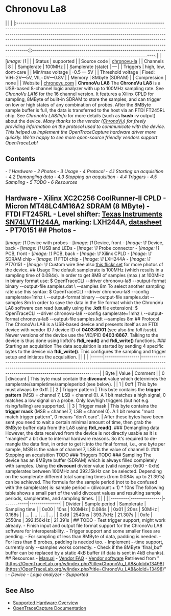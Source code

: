 # Chronovu La8
| | | |:-----------------------------------------------------------------------------------------------------------------------------------------------------------------------------------------------------------------------------------------------------------------------------------------------------------------------------------------------------------------------------------------------------------:|:------------------------------------------------------------------------------------------------------------------------------------------:| | [*Image: \1* | | | Status | supported | | Source code | [chronovu-la](http://github.com/OpenTraceLab/?p=OpenTraceCapture.git;a=tree;f=src/hardware/chronovu-la) | | Channels | 8 | | Samplerate | 100MHz | | Samplerate (state) | — | | Triggers | high, low, dont-care | | Min/max voltage | -0.5 — 5V | | Threshold voltage | Fixed: VIH=2V—5V, VIL=0V—0.8V | | Memory | 8Mbyte (SDRAM) | | Compression | none | | Website | [chronovu.com](http://www.chronovu.com/) | **ChronoVu LA8** The **ChronoVu LA8** is a USB-based 8-channel logic analyzer with up to 100MHz sampling rate. See *ChronoVu LA16* for the 16 channel version. It features a Xilinx CPLD for sampling, 8MByte of built-in SDRAM to store the samples, and can trigger on low or high states of any combination of probes. After the 8MByte sample buffer is full, the data is transferred to the host via an FTDI FT245RL chip. See *ChronoVu LA8/Info* for more details (such as **lsusb -v** output) about the device. *Many thanks to the vendor ([ChronoVu](http://www.chronovu.com/)) for freely providing information on the protocol used to communicate with the device. This helped us implement the OpenTraceCapture hardware driver more quickly. We're happy to see more open-source friendly vendors support OpenTraceLab!*
## Contents
\- *1 Hardware* \- *2 Photos* \- *3 Usage* \- *4 Protocol* \- *4.1 Starting an acquisition* \- *4.2 Demangling data* \- *4.3 Stopping an acquisition* \- *4.4 Triggers* \- *4.5 Sampling* \- *5 TODO* \- *6 Resources*
## Hardware \- Xilinx XC2C256 CoolRunner-II CPLD \- Micron MT48LC4M16A2 SDRAM (8 MByte) \- FTDI FT245RL \- Level shifter: [Texas Instruments SN74LVTH244A](http://www.ti.com/product/sn74lvth244a), marking: LXH244A, [datasheet](http://www.ti.com/lit/gpn/sn74lvth244a) \- PT70151 ## Photos \-
[*Image: \1*
Device with probes
\-
[*Image: \1*
Device, front
\-
[*Image: \1*
Device, back
\-
[*Image: \1*
USB and LEDs
\-
[*Image: \1*
Probe connector
\-
[*Image: \1*
PCB, front
\-
[*Image: \1*
PCB, back
\-
[*Image: \1*
Xilinx CPLD
\-
[*Image: \1*
SDRAM chip
\-
[*Image: \1*
FTDI chip
\-
[*Image: \1*
LXH244A
\-
[*Image: \1*
PT70151
\-
[*Image: \1*
Custom wire
See also [this flickr set](http://www.flickr.com/photos/uwehermann/sets/72157626537516956/) for more photos of the device. ## Usage The default samplerate is 100MHz (which results in a sampling time of 0.084s). In order to get 8MB of samples (max.) at 100MHz in binary format use: $ OpenTraceCLI --driver chronovu-la8 --output-format binary --output-file samples.dat \ \--samples 8m To select another sampling rate use this syntax: $ OpenTraceCLI --driver chronovu-la8 --config samplerate=1mhz \ \--output-format binary --output-file samples.dat --samples 8m In order to save the data in the file format which the ChronoVu LA8 software can read (usually using the **.kdt** file extension): $ OpenTraceCLI --driver chronovu-la8 --config samplerate=1mhz \ \--output-format chronovu-la8 --output-file samples.kdt --samples 8m ## Protocol The ChronoVu LA8 is a USB-based device and presents itself as an FTDI device with vendor ID / device ID of **0403:6001** (see also *the full lsusb*). Newer versions of the device use the VID/PID **0403:8867**. Talking to the device is thus done using libftdi's **ftdi_read()** and **ftdi_write()** functions. ### Starting an acquisition The data acquisition is started by sending 4 specific bytes to the device via **ftdi_write()**. This configures the sampling and trigger setup and initiates the acquisition. | | | | |------|-----------------|----------------------------------------------------------------------------------------------------------------------------------------------------------------------------------------------------------------------| | Byte | Value | Comment | | 0 | divcount | This byte must contain the **divcount** value which determines the samplerate/sampletime/sampleperiod (see below). | | 1 | 0xff | This byte must always be 0xff. | | 2 | Trigger pattern | This byte contains the **trigger pattern** (MSB = channel 7, LSB = channel 0). A 1 bit matches a high signal, 0 matches a low signal on a probe. Only low/high triggers (but not e.g. rising/falling) are supported. | | 3 | Trigger mask | This byte contains the **trigger mask** (MSB = channel 7, LSB = channel 0). A 1 bit means "must match trigger pattern", 0 means "don't care". | After these bytes have been sent you need to wait a certain minimal amount of time, then grab the 8MByte buffer data from the LA8 using **ftdi_read()**. ### Demangling data However, the data received from the device is not directly usable as it is "mangled" a bit due to internal hardware reasons. So it's required to de-mangle the data first, in order to get it into the final format, i.e., one byte per sample, MSB is the value of channel 7, LSB is the value of channel 0. ### Stopping an acquisition TODO ### Triggers TODO ### Sampling The device has an 8MByte buffer (SDRAM) which is always filled completely with samples. Using the **divcount** divider value (valid range: 0x00 - 0xfe) samplerates between 100MHz and 392.15kHz can be selected. Depending on the samplerate different total sampling times (from 0.084s up to 21.391s) can be achieved. The formula for the sample period (not to be confused with the samplerate) is: sample period = (divcount + 1) * 10ns The following table shows a small part of the valid divcount values and resulting sample periods, samplerates, and sampling times. | | | | | |---------|---------------|------------|---------------| | Divider | Sample period | Samplerate | Sampling time | | 0x00 | 10ns | 100MHz | 0.084s | | 0x01 | 20ns | 50MHz | 0.168s | | ... | ... | ... | ... | | 0xfd | 2540ns | 393.7kHz | 21.307s | | 0xfe | 2550ns | 392.156kHz | 21.391s | ## TODO \- Test trigger support, might work already. \- Finish input and output file format support for the ChronoVu LA8 software for interoperability. \- Trigger support and some smaller fixes are pending. \- For sampling of less than 8MByte of data, padding is needed. \- For less than 8 probes, padding is needed too. \- Implement --time support, currently only --samples works correctly. \- Check if the 8MByte 'final_buf' buffer can be replaced by a static 4kB buffer (if data is sent in 4kB chunks). ## Resources \- [Manual](http://www.chronovu.com/downloads/ReadMeFile%20LA8-4.00.pdf) \- [Vendor FAQ](http://www.chronovu.com/help/docs/faq/) \- [Vendor software](http://www.chronovu.com/download/)
Retrieved from "[https://OpenTraceLab.org/w/index.php?title=ChronoVu_LA8&oldid=13498](https://OpenTraceLab.org/w/index.php?title=ChronoVu_LA8&oldid=13498)"
: \- *Device* \- *Logic analyzer* \- *Supported*
## See Also
- [Supported Hardware Overview](../supported-hardware.md)
- [OpenTraceCapture Documentation](../../opentracecapture/overview.md)
